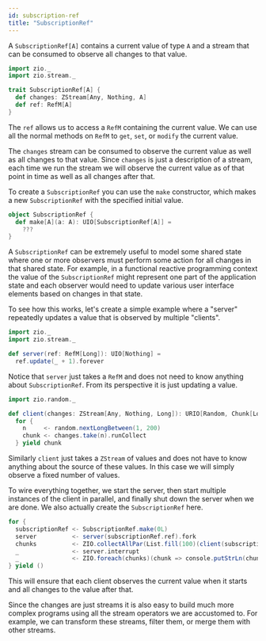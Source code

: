 ```yaml
---
id: subscription-ref
title: "SubscriptionRef"
---
```


A `SubscriptionRef[A]` contains a current value of type `A` and a stream that can be consumed to observe all changes to that value.

```scala mdoc
import zio._
import zio.stream._

trait SubscriptionRef[A] {
  def changes: ZStream[Any, Nothing, A]
  def ref: RefM[A]
}
```

The `ref` allows us to access a `RefM` containing the current value. We can use all the normal methods on `RefM` to `get`, `set`, or `modify` the current value.

The `changes` stream can be consumed to observe the current value as well as all changes to that value. Since `changes` is just a description of a stream, each time we run the stream we will observe the current value as of that point in time as well as all changes after that.

To create a `SubscriptionRef` you can use the `make` constructor, which makes a new `SubscriptionRef` with the specified initial value.

```scala mdoc
object SubscriptionRef {
  def make[A](a: A): UIO[SubscriptionRef[A]] =
    ???
}
```

A `SubscriptionRef` can be extremely useful to model some shared state where one or more observers must perform some action for all changes in that shared state. For example, in a functional reactive programming context the value of the `SubscriptionRef` might represent one part of the application state and each observer would need to update various user interface elements based on changes in that state.

To see how this works, let's create a simple example where a "server" repeatedly updates a value that is observed by multiple "clients".

```scala mdoc:invisible:reset
import zio._
import zio.stream._
```

```scala mdoc
def server(ref: RefM[Long]): UIO[Nothing] =
  ref.update(_ + 1).forever
```

Notice that `server` just takes a `RefM` and does not need to know anything about `SubscriptionRef`. From its perspective it is just updating a value.

```scala mdoc
import zio.random._

def client(changes: ZStream[Any, Nothing, Long]): URIO[Random, Chunk[Long]] =
  for {
    n     <- random.nextLongBetween(1, 200)
    chunk <- changes.take(n).runCollect
  } yield chunk
```

Similarly `client` just takes a `ZStream` of values and does not have to know anything about the source of these values. In this case we will simply observe a fixed number of values.

To wire everything together, we start the server, then start multiple instances of the client in parallel, and finally shut down the server when we are done. We also actually create the `SubscriptionRef` here.

```scala mdoc:compile-only
for {
  subscriptionRef <- SubscriptionRef.make(0L)
  server          <- server(subscriptionRef.ref).fork
  chunks          <- ZIO.collectAllPar(List.fill(100)(client(subscriptionRef.changes)))
  _               <- server.interrupt
  _               <- ZIO.foreach(chunks)(chunk => console.putStrLn(chunk.toString))
} yield ()
```

This will ensure that each client observes the current value when it starts and all changes to the value after that.

Since the changes are just streams it is also easy to build much more complex programs using all the stream operators we are accustomed to. For example, we can transform these streams, filter them, or merge them with other streams.
